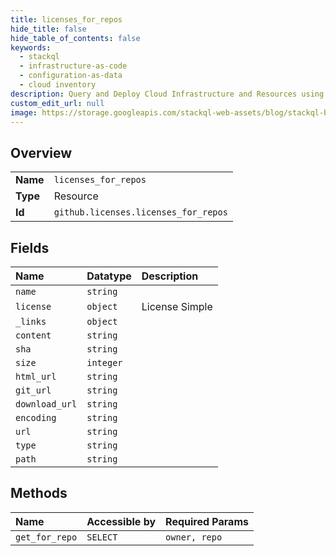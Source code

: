 ```yaml
---
title: licenses_for_repos
hide_title: false
hide_table_of_contents: false
keywords:
  - stackql
  - infrastructure-as-code
  - configuration-as-data
  - cloud inventory
description: Query and Deploy Cloud Infrastructure and Resources using SQL
custom_edit_url: null
image: https://storage.googleapis.com/stackql-web-assets/blog/stackql-blog-post-featured-image.png
---
```

  
    

## Overview
<table><tbody>
<tr><td><b>Name</b></td><td><code>licenses_for_repos</code></td></tr>
<tr><td><b>Type</b></td><td>Resource</td></tr>
<tr><td><b>Id</b></td><td><code>github.licenses.licenses_for_repos</code></td></tr>
</tbody></table>

## Fields
| Name | Datatype | Description |
|:-----|:---------|:------------|
| `name` | `string` |  |
| `license` | `object` | License Simple |
| `_links` | `object` |  |
| `content` | `string` |  |
| `sha` | `string` |  |
| `size` | `integer` |  |
| `html_url` | `string` |  |
| `git_url` | `string` |  |
| `download_url` | `string` |  |
| `encoding` | `string` |  |
| `url` | `string` |  |
| `type` | `string` |  |
| `path` | `string` |  |
## Methods
| Name | Accessible by | Required Params |
|:-----|:--------------|:----------------|
| `get_for_repo` | `SELECT` | `owner, repo` |

